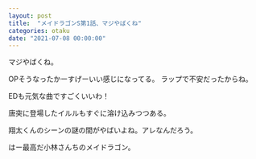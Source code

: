 ```yaml
---
layout: post
title:  "メイドラゴンS第1話、マジやばくね"
categories: otaku
date: "2021-07-08 00:00:00"
---
```


マジやばくね。

OPそうなったかーすげーいい感じになってる。
ラップで不安だったからね。

EDも元気な曲ですごくいいわ！

唐突に登場したイルルもすぐに溶け込みつつある。

翔太くんのシーンの謎の間がやばいよね。アレなんだろう。

はー最高だ小林さんちのメイドラゴン。

